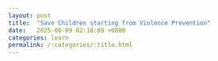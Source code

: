 ```yaml
---
layout: post
title:  "Save Children starting from Violence Prevention"
date:   2025-06-09 02:18:09 +0800
categories: learn
permalink: /:categories/:title.html
---
```

